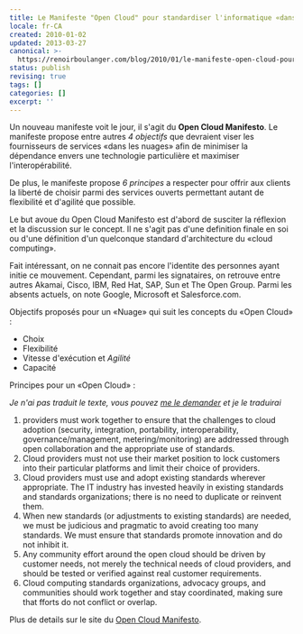 ```yaml
---
title: Le Manifeste "Open Cloud" pour standardiser l'informatique «dans les nuages»
locale: fr-CA
created: 2010-01-02
updated: 2013-03-27
canonical: >-
  https://renoirboulanger.com/blog/2010/01/le-manifeste-open-cloud-pour-standardiser-linformatique-%c2%abdans-les-nuages%c2%bb/
status: publish
revising: true
tags: []
categories: []
excerpt: ''
---
```


Un nouveau manifeste voit le jour, il s'agit du <strong>Open Cloud Manifesto</strong>. Le manifeste propose entre autres <em>4 objectifs</em> que devraient viser les fournisseurs de services «dans les nuages» afin de minimiser la dépendance envers une technologie particulière et maximiser l'interopérabilité.

De plus, le manifeste propose <em>6 principes</em> a respecter pour offrir aux clients la liberté de choisir parmi des services ouverts permettant autant de flexibilité et d'agilité que possible.

Le but avoue du Open Cloud Manifesto est d'abord de susciter la réflexion et la discussion sur le concept. Il ne s'agit pas d'une definition finale en soi ou d'une définition d'un quelconque standard d'architecture du «cloud computing».

Fait intéressant, on ne connait pas encore l'identite des personnes ayant initie ce mouvement. Cependant, parmi les signataires, on retrouve entre autres Akamai, Cisco, IBM, Red Hat, SAP, Sun et The Open Group. Parmi les absents actuels, on note Google, Microsoft et Salesforce.com.

Objectifs proposés pour un «Nuage» qui suit les concepts du «Open Cloud» :

<ul>
	<li>Choix</li>
	<li>Flexibilité</li>
	<li>Vitesse d'exécution et <em>Agilité</em></li>
	<li>Capacité</li>
</ul>

Principes pour un «Open Cloud» :

<em>Je n'ai pas traduit le texte, vous pouvez <a href="https://renoirboulanger.com/me-joindre/">me le demander</a> et je le traduirai</em>

<ol>
	<li>providers must work together to ensure that the challenges to cloud adoption (security, integration, portability, interoperability, governance/management, metering/monitoring) are addressed through open collaboration and the appropriate use of standards.</li>
	<li>Cloud providers must not use their market position to lock customers into their particular platforms and limit their choice of providers.</li>
	<li>Cloud providers must use and adopt existing standards wherever appropriate. The IT industry has invested heavily in existing standards and standards organizations; there is no need to duplicate or reinvent them.</li>
	<li>When new standards (or adjustments to existing standards) are needed, we must be judicious and pragmatic to avoid creating too many standards. We must ensure that standards promote innovation and do not inhibit it.</li>
	<li>Any community effort around the open cloud should be driven by customer needs, not merely the technical needs of cloud providers, and should be tested or verified against real customer requirements.</li>
	<li>Cloud computing standards organizations, advocacy groups, and communities should work together and stay coordinated, making sure that fforts do not conflict or overlap.</li>
</ol>

Plus de details sur le site du <a href="http://www.opencloudmanifesto.org/">Open Cloud Manifesto</a>.
